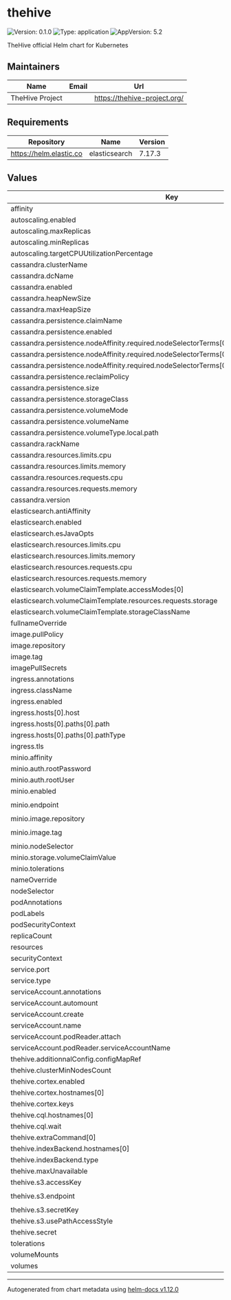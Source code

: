 # thehive

![Version: 0.1.0](https://img.shields.io/badge/Version-0.1.0-informational?style=flat-square) ![Type: application](https://img.shields.io/badge/Type-application-informational?style=flat-square) ![AppVersion: 5.2](https://img.shields.io/badge/AppVersion-5.2-informational?style=flat-square)

TheHive official Helm chart for Kubernetes

## Maintainers

| Name | Email | Url |
| ---- | ------ | --- |
| TheHive Project |  | <https://thehive-project.org/> |

## Requirements

| Repository | Name | Version |
|------------|------|---------|
| https://helm.elastic.co | elasticsearch | 7.17.3 |

## Values

| Key | Type | Default | Description |
|-----|------|---------|-------------|
| affinity | object | `{}` |  |
| autoscaling.enabled | bool | `false` |  |
| autoscaling.maxReplicas | int | `100` |  |
| autoscaling.minReplicas | int | `1` |  |
| autoscaling.targetCPUUtilizationPercentage | int | `80` |  |
| cassandra.clusterName | string | `"TheHive"` |  |
| cassandra.dcName | string | `"DC1-TheHive"` |  |
| cassandra.enabled | bool | `true` |  |
| cassandra.heapNewSize | string | `"1024M"` |  |
| cassandra.maxHeapSize | string | `"1024M"` |  |
| cassandra.persistence.claimName | string | `"cassandra-pvc"` |  |
| cassandra.persistence.enabled | bool | `true` |  |
| cassandra.persistence.nodeAffinity.required.nodeSelectorTerms[0].matchExpressions[0].key | string | `"kubernetes.io/hostname"` |  |
| cassandra.persistence.nodeAffinity.required.nodeSelectorTerms[0].matchExpressions[0].operator | string | `"In"` |  |
| cassandra.persistence.nodeAffinity.required.nodeSelectorTerms[0].matchExpressions[0].values[0] | string | `"thehive-control-plane"` |  |
| cassandra.persistence.reclaimPolicy | string | `"Retain"` |  |
| cassandra.persistence.size | string | `"2Gi"` |  |
| cassandra.persistence.storageClass | string | `"standard"` |  |
| cassandra.persistence.volumeMode | string | `"Filesystem"` |  |
| cassandra.persistence.volumeName | string | `"cassandra-pv"` |  |
| cassandra.persistence.volumeType.local.path | string | `"/data/cassandra"` |  |
| cassandra.rackName | string | `"Rack1-TheHive"` |  |
| cassandra.resources.limits.cpu | string | `"1000m"` |  |
| cassandra.resources.limits.memory | string | `"1600Mi"` |  |
| cassandra.resources.requests.cpu | string | `"500m"` |  |
| cassandra.resources.requests.memory | string | `"1600Mi"` |  |
| cassandra.version | string | `"4.1"` |  |
| elasticsearch.antiAffinity | string | `"soft"` |  |
| elasticsearch.enabled | bool | `true` |  |
| elasticsearch.esJavaOpts | string | `"-Xmx128m -Xms128m"` |  |
| elasticsearch.resources.limits.cpu | string | `"1000m"` |  |
| elasticsearch.resources.limits.memory | string | `"512M"` |  |
| elasticsearch.resources.requests.cpu | string | `"100m"` |  |
| elasticsearch.resources.requests.memory | string | `"512M"` |  |
| elasticsearch.volumeClaimTemplate.accessModes[0] | string | `"ReadWriteOnce"` |  |
| elasticsearch.volumeClaimTemplate.resources.requests.storage | string | `"100M"` |  |
| elasticsearch.volumeClaimTemplate.storageClassName | string | `"standard"` |  |
| fullnameOverride | string | `""` |  |
| image.pullPolicy | string | `"IfNotPresent"` |  |
| image.repository | string | `"strangebee/thehive"` |  |
| image.tag | string | `""` |  |
| imagePullSecrets | list | `[]` |  |
| ingress.annotations | object | `{}` |  |
| ingress.className | string | `""` |  |
| ingress.enabled | bool | `false` |  |
| ingress.hosts[0].host | string | `"chart-example.local"` |  |
| ingress.hosts[0].paths[0].path | string | `"/"` |  |
| ingress.hosts[0].paths[0].pathType | string | `"ImplementationSpecific"` |  |
| ingress.tls | list | `[]` |  |
| minio.affinity | object | `{}` |  |
| minio.auth.rootPassword | string | `"minio123"` |  |
| minio.auth.rootUser | string | `"minio"` |  |
| minio.enabled | bool | `true` |  |
| minio.endpoint | string | `"http://thehive-minio:9000"` |  |
| minio.image.repository | string | `"minio/minio"` |  |
| minio.image.tag | string | `"RELEASE.2024-01-18T22-51-28Z"` |  |
| minio.nodeSelector | object | `{}` |  |
| minio.storage.volumeClaimValue | string | `"500Mi"` |  |
| minio.tolerations | list | `[]` |  |
| nameOverride | string | `""` |  |
| nodeSelector | object | `{}` |  |
| podAnnotations | object | `{}` |  |
| podLabels | object | `{}` |  |
| podSecurityContext | object | `{}` |  |
| replicaCount | int | `1` |  |
| resources | object | `{}` |  |
| securityContext | object | `{}` |  |
| service.port | int | `80` |  |
| service.type | string | `"ClusterIP"` |  |
| serviceAccount.annotations | object | `{}` |  |
| serviceAccount.automount | bool | `true` |  |
| serviceAccount.create | bool | `true` |  |
| serviceAccount.name | string | `""` |  |
| serviceAccount.podReader.attach | bool | `true` |  |
| serviceAccount.podReader.serviceAccountName | string | `""` |  |
| thehive.additionnalConfig.configMapRef | string | `""` |  |
| thehive.clusterMinNodesCount | int | `0` |  |
| thehive.cortex.enabled | bool | `false` |  |
| thehive.cortex.hostnames[0] | string | `"thehive-cortex"` |  |
| thehive.cortex.keys | string | `""` |  |
| thehive.cql.hostnames[0] | string | `"thehive-cassandra"` |  |
| thehive.cql.wait | bool | `true` |  |
| thehive.extraCommand[0] | string | `"--debug"` |  |
| thehive.indexBackend.hostnames[0] | string | `"thehive-elasticsearch"` |  |
| thehive.indexBackend.type | string | `"elasticsearch"` |  |
| thehive.maxUnavailable | int | `1` |  |
| thehive.s3.accessKey | string | `"minio"` |  |
| thehive.s3.endpoint | string | `"http://thehive-minio:9000"` |  |
| thehive.s3.secretKey | string | `"minio123"` |  |
| thehive.s3.usePathAccessStyle | bool | `true` |  |
| thehive.secret | string | `"SuperSecretForKubernetes"` |  |
| tolerations | list | `[]` |  |
| volumeMounts | list | `[]` |  |
| volumes | list | `[]` |  |

----------------------------------------------
Autogenerated from chart metadata using [helm-docs v1.12.0](https://github.com/norwoodj/helm-docs/releases/v1.12.0)
